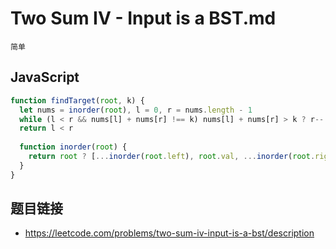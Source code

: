 # Two Sum IV - Input is a BST.md
`简单`

## JavaScript
```javascript
function findTarget(root, k) {
  let nums = inorder(root), l = 0, r = nums.length - 1
  while (l < r && nums[l] + nums[r] !== k) nums[l] + nums[r] > k ? r-- : l++
  return l < r
  
  function inorder(root) {
    return root ? [...inorder(root.left), root.val, ...inorder(root.right)] : []
  }
}
```

## 题目链接
* https://leetcode.com/problems/two-sum-iv-input-is-a-bst/description
